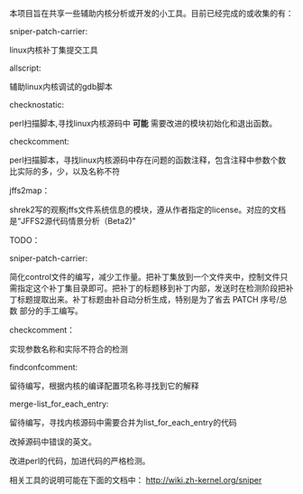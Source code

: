 本项目旨在共享一些辅助内核分析或开发的小工具。目前已经完成的或收集的有：

sniper-patch-carrier:

linux内核补丁集提交工具


allscript:

辅助linux内核调试的gdb脚本

checknostatic:

perl扫描脚本,寻找linux内核源码中 **可能** 需要改进的模块初始化和退出函数。


checkcomment:

perl扫描脚本，寻找linux内核源码中存在问题的函数注释，包含注释中参数个数比实际的多，少，以及名称不符


jffs2map：

shrek2写的观察jffs文件系统信息的模块，遵从作者指定的license。对应的文档是“JFFS2源代码情景分析（Beta2)"


TODO：


sniper-patch-carrier:

简化control文件的编写，减少工作量。把补丁集放到一个文件夹中，控制文件只需指定这个补丁集目录即可。把补丁的标题移到补丁内部，发送时在检测阶段把补丁标题提取出来。补丁标题由补自动分析生成，特别是为了省去 PATCH 序号/总数 部分的手工编写。


checkcomment：

实现参数名称和实际不符合的检测


findconfcomment:

留待编写，根据内核的编译配置项名称寻找到它的解释


merge-list\_for\_each\_entry:

留待编写，寻找内核源码中需要合并为list\_for\_each\_entry的代码


改掉源码中错误的英文。

改进perl的代码，加进代码的严格检测。

相关工具的说明可能在下面的文档中：
http://wiki.zh-kernel.org/sniper